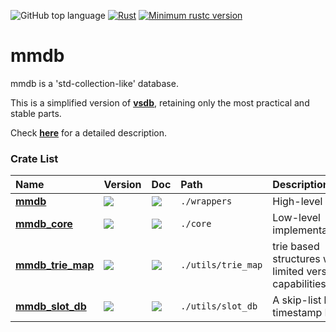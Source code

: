 ![GitHub top language](https://img.shields.io/github/languages/top/rust-util-collections/mmdb)
[![Rust](https://github.com/rust-util-collections/mmdb/actions/workflows/rust.yml/badge.svg)](https://github.com/rust-util-collections/mmdb/actions/workflows/rust.yml)
[![Minimum rustc version](https://img.shields.io/badge/rustc-1.70+-lightgray.svg)](https://github.com/rust-random/rand#rust-version-requirements)

# mmdb

mmdb is a 'std-collection-like' database.

This is a simplified version of [**vsdb**](https://crates.io/crates/vsdb), retaining only the most practical and stable parts.

Check [**here**](wrappers/README.md) for a detailed description.

### Crate List

|Name|Version|Doc|Path|Description|
|:-|:-|:-|:-|:-|
|[**mmdb**](wrappers)|[![](https://img.shields.io/crates/v/mmdb.svg)](https://crates.io/crates/mmdb)|[![](https://img.shields.io/badge/api-rustdoc-blue.svg)](https://docs.rs/mmdb)|`./wrappers`|High-level APIs|
|[**mmdb_core**](core)|[![](https://img.shields.io/crates/v/mmdb_core.svg)](https://crates.io/crates/mmdb_core)|[![](https://img.shields.io/badge/api-rustdoc-blue.svg)](https://docs.rs/mmdb_core)|`./core`|Low-level implementations|
|[**mmdb_trie_map**](utils/trie_map)|[![](https://img.shields.io/crates/v/mmdb_trie_map.svg)](https://crates.io/crates/mmdb_trie_map)|[![](https://img.shields.io/badge/api-rustdoc-blue.svg)](https://docs.rs/mmdb_trie_map)|`./utils/trie_map`|trie based structures with </br> limited version capabilities|
|[**mmdb_slot_db**](utils/slot_db)|[![](https://img.shields.io/crates/v/mmdb_slot_db.svg)](https://crates.io/crates/mmdb_slot_db)|[![](https://img.shields.io/badge/api-rustdoc-blue.svg)](https://docs.rs/mmdb_slot_db)|`./utils/slot_db`|A skip-list like timestamp DB|
